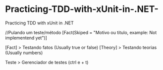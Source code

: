 # Practicing-TDD-with-xUnit-in-.NET-
Practicing TDD with xUnit in .NET 

<DATA ANNOTATIONS>

//Pulando um teste/método
[Fact(Skiped = "Motivo ou titulo, example: Not implementend yet")]

[Fact] > Testando fatos (Usually true or false)
[Theory] > Testando teorias (Usually numbers)
  
  
  
  
  <Verificando os testes> 
    Teste > Gerenciador de testes (ctrl e + t)
